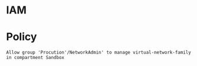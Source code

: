 # IAM
# Policy
```
Allow group 'Procution'/NetworkAdmin' to manage virtual-network-family in compartment Sandbox
```
